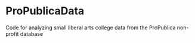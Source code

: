 # ProPublicaData
Code for analyzing small liberal arts college data from the ProPublica non-profit database
